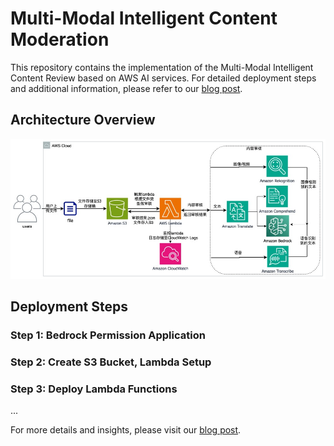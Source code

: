  # Multi-Modal Intelligent Content Moderation

This repository contains the implementation of the Multi-Modal Intelligent Content Review based on AWS AI services. For detailed deployment steps and additional information, please refer to our [blog post](https://aws.amazon.com/cn/blogs/china/multi-modal-intelligent-content-review-based-on-aws-ai-services/).

## Architecture Overview

![Architecture Diagram](./document/SolutionArchitecture.jpg)

## Deployment Steps

### Step 1: Bedrock Permission Application

### Step 2: Create S3 Bucket, Lambda Setup

### Step 3: Deploy Lambda Functions

...

For more details and insights, please visit our [blog post](https://aws.amazon.com/cn/blogs/china/multi-modal-intelligent-content-review-based-on-aws-ai-services/).

